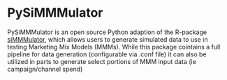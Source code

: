 # PySiMMMulator
PySiMMMulator is an open source Python adaption of the R-package [siMMMulator](https://github.com/facebookexperimental/siMMMulator), which allows users to generate simulated data to use in testing Marketing Mix Models (MMMs).
While this package cointains a full pipeline for data generation (configurable via .conf file) it can also be utilized in parts to generate select portions of MMM input data (ie campaign/channel spend)